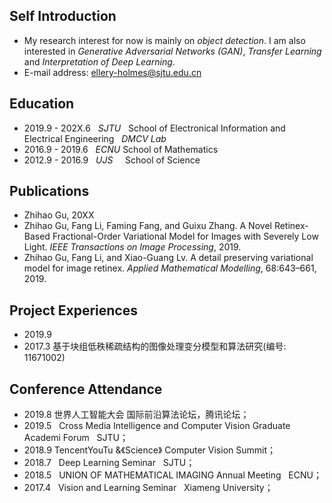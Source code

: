 ## Self Introduction
- My research interest for now is mainly on _object detection_. I am also interested in _Generative Adversarial Networks (GAN)_, _Transfer Learning_ and _Interpretation of Deep Learning_.  
- E-mail address: ellery-holmes@sjtu.edu.cn

## Education
- 2019.9 - 202X.6 &nbsp;   _SJTU_ &nbsp; School of Electronical Information and Electrical Engineering &nbsp;  _DMCV Lab_  
- 2016.9 - 2019.6 &nbsp;   _ECNU_         School of Mathematics
- 2012.9 - 2016.9 &nbsp;   _UJS_  &nbsp;&nbsp;&nbsp; School of Science

## Publications
* Zhihao Gu,   20XX  
* Zhihao Gu, Fang Li, Faming Fang, and Guixu Zhang. A Novel Retinex-Based Fractional-Order Variational Model for Images with Severely Low Light. *IEEE Transactions on Image Processing*, 2019.  
* Zhihao Gu, Fang Li, and Xiao-Guang Lv. A detail preserving variational model for image retinex. *Applied Mathematical Modelling*, 68:643–661, 2019.

## Project Experiences
- 2019.9  
- 2017.3  基于块组低秩稀疏结构的图像处理变分模型和算法研究(编号: 11671002)

## Conference Attendance
- 2019.8  世界人工智能大会 国际前沿算法论坛，腾讯论坛；  
- 2019.5 &nbsp;  Cross Media Intelligence and Computer Vision Graduate Academi Forum &nbsp; SJTU；  
- 2018.9 TencentYouTu &《Science》 Computer Vision Summit；  
- 2018.7 &nbsp; Deep Learning Seminar &nbsp; SJTU；  
- 2018.5 &nbsp; UNION OF MATHEMATICAL IMAGING Annual Meeting &nbsp; ECNU；  
- 2017.4 &nbsp; Vision and Learning Seminar &nbsp; Xiameng University；  



